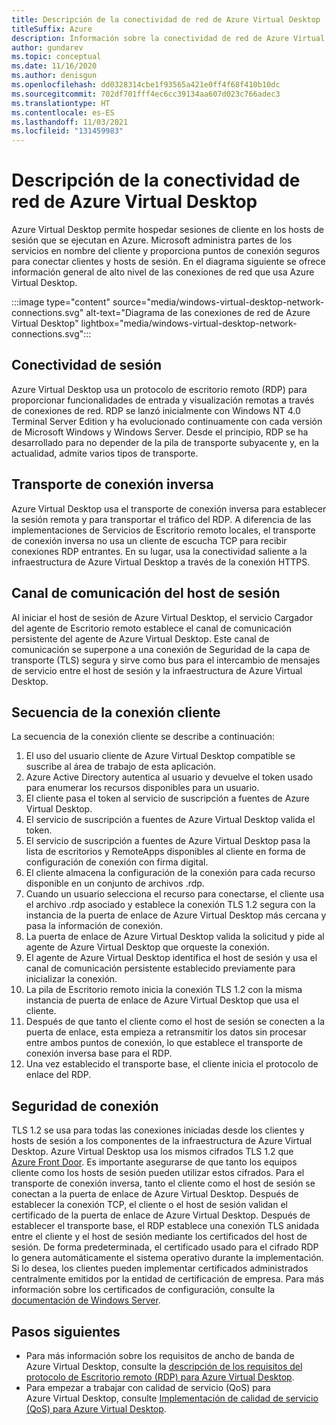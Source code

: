 ```yaml
---
title: Descripción de la conectividad de red de Azure Virtual Desktop
titleSuffix: Azure
description: Información sobre la conectividad de red de Azure Virtual Desktop
author: gundarev
ms.topic: conceptual
ms.date: 11/16/2020
ms.author: denisgun
ms.openlocfilehash: dd0328314cbe1f93565a421e0ff4f68f410b10dc
ms.sourcegitcommit: 702df701fff4ec6cc39134aa607d023c766adec3
ms.translationtype: HT
ms.contentlocale: es-ES
ms.lasthandoff: 11/03/2021
ms.locfileid: "131459983"
---
```

# <a name="understanding-azure-virtual-desktop-network-connectivity"></a>Descripción de la conectividad de red de Azure Virtual Desktop

Azure Virtual Desktop permite hospedar sesiones de cliente en los hosts de sesión que se ejecutan en Azure. Microsoft administra partes de los servicios en nombre del cliente y proporciona puntos de conexión seguros para conectar clientes y hosts de sesión. En el diagrama siguiente se ofrece información general de alto nivel de las conexiones de red que usa Azure Virtual Desktop.

:::image type="content" source="media/windows-virtual-desktop-network-connections.svg" alt-text="Diagrama de las conexiones de red de Azure Virtual Desktop" lightbox="media/windows-virtual-desktop-network-connections.svg":::

## <a name="session-connectivity"></a>Conectividad de sesión

Azure Virtual Desktop usa un protocolo de escritorio remoto (RDP) para proporcionar funcionalidades de entrada y visualización remotas a través de conexiones de red. RDP se lanzó inicialmente con Windows NT 4.0 Terminal Server Edition y ha evolucionado continuamente con cada versión de Microsoft Windows y Windows Server. Desde el principio, RDP se ha desarrollado para no depender de la pila de transporte subyacente y, en la actualidad, admite varios tipos de transporte.

## <a name="reverse-connect-transport"></a>Transporte de conexión inversa

Azure Virtual Desktop usa el transporte de conexión inversa para establecer la sesión remota y para transportar el tráfico del RDP. A diferencia de las implementaciones de Servicios de Escritorio remoto locales, el transporte de conexión inversa no usa un cliente de escucha TCP para recibir conexiones RDP entrantes. En su lugar, usa la conectividad saliente a la infraestructura de Azure Virtual Desktop a través de la conexión HTTPS.

## <a name="session-host-communication-channel"></a>Canal de comunicación del host de sesión

Al iniciar el host de sesión de Azure Virtual Desktop, el servicio Cargador del agente de Escritorio remoto establece el canal de comunicación persistente del agente de Azure Virtual Desktop. Este canal de comunicación se superpone a una conexión de Seguridad de la capa de transporte (TLS) segura y sirve como bus para el intercambio de mensajes de servicio entre el host de sesión y la infraestructura de Azure Virtual Desktop.

## <a name="client-connection-sequence"></a>Secuencia de la conexión cliente

La secuencia de la conexión cliente se describe a continuación:

1. El uso del usuario cliente de Azure Virtual Desktop compatible se suscribe al área de trabajo de esta aplicación.
2. Azure Active Directory autentica al usuario y devuelve el token usado para enumerar los recursos disponibles para un usuario.
3. El cliente pasa el token al servicio de suscripción a fuentes de Azure Virtual Desktop.
4. El servicio de suscripción a fuentes de Azure Virtual Desktop valida el token.
5. El servicio de suscripción a fuentes de Azure Virtual Desktop pasa la lista de escritorios y RemoteApps disponibles al cliente en forma de configuración de conexión con firma digital.
6. El cliente almacena la configuración de la conexión para cada recurso disponible en un conjunto de archivos .rdp.
7. Cuando un usuario selecciona el recurso para conectarse, el cliente usa el archivo .rdp asociado y establece la conexión TLS 1.2 segura con la instancia de la puerta de enlace de Azure Virtual Desktop más cercana y pasa la información de conexión.
8. La puerta de enlace de Azure Virtual Desktop valida la solicitud y pide al agente de Azure Virtual Desktop que orqueste la conexión.
9. El agente de Azure Virtual Desktop identifica el host de sesión y usa el canal de comunicación persistente establecido previamente para inicializar la conexión.
10. La pila de Escritorio remoto inicia la conexión TLS 1.2 con la misma instancia de puerta de enlace de Azure Virtual Desktop que usa el cliente.
11. Después de que tanto el cliente como el host de sesión se conecten a la puerta de enlace, esta empieza a retransmitir los datos sin procesar entre ambos puntos de conexión, lo que establece el transporte de conexión inversa base para el RDP.
12. Una vez establecido el transporte base, el cliente inicia el protocolo de enlace del RDP.

## <a name="connection-security"></a>Seguridad de conexión

TLS 1.2 se usa para todas las conexiones iniciadas desde los clientes y hosts de sesión a los componentes de la infraestructura de Azure Virtual Desktop. Azure Virtual Desktop usa los mismos cifrados TLS 1.2 que [Azure Front Door](../frontdoor/concept-end-to-end-tls.md#supported-cipher-suites). Es importante asegurarse de que tanto los equipos cliente como los hosts de sesión pueden utilizar estos cifrados.
Para el transporte de conexión inversa, tanto el cliente como el host de sesión se conectan a la puerta de enlace de Azure Virtual Desktop. Después de establecer la conexión TCP, el cliente o el host de sesión validan el certificado de la puerta de enlace de Azure Virtual Desktop.
Después de establecer el transporte base, el RDP establece una conexión TLS anidada entre el cliente y el host de sesión mediante los certificados del host de sesión. De forma predeterminada, el certificado usado para el cifrado RDP lo genera automáticamente el sistema operativo durante la implementación. Si lo desea, los clientes pueden implementar certificados administrados centralmente emitidos por la entidad de certificación de empresa. Para más información sobre los certificados de configuración, consulte la [documentación de Windows Server](/troubleshoot/windows-server/remote/remote-desktop-listener-certificate-configurations).

## <a name="next-steps"></a>Pasos siguientes

* Para más información sobre los requisitos de ancho de banda de Azure Virtual Desktop, consulte la [descripción de los requisitos del protocolo de Escritorio remoto (RDP) para Azure Virtual Desktop](rdp-bandwidth.md).
* Para empezar a trabajar con calidad de servicio (QoS) para Azure Virtual Desktop, consulte [Implementación de calidad de servicio (QoS) para Azure Virtual Desktop](rdp-quality-of-service-qos.md).

